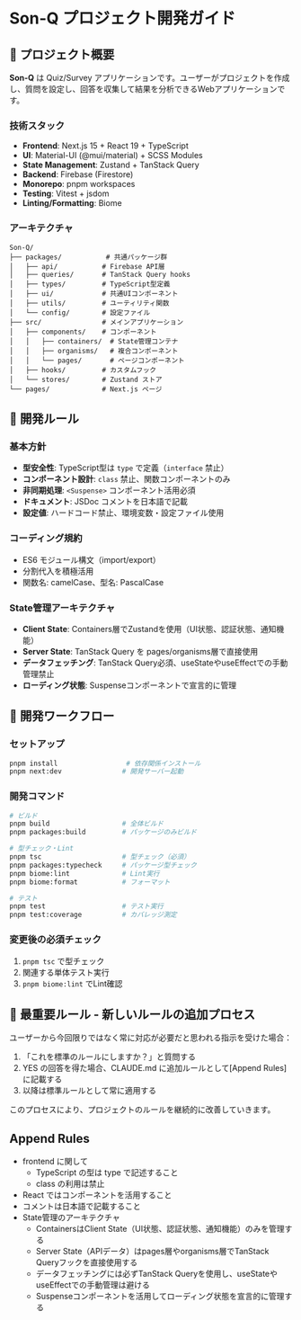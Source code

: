 # Son-Q プロジェクト開発ガイド

## 🎯 プロジェクト概要

**Son-Q** は Quiz/Survey アプリケーションです。ユーザーがプロジェクトを作成し、質問を設定し、回答を収集して結果を分析できるWebアプリケーションです。

### 技術スタック
- **Frontend**: Next.js 15 + React 19 + TypeScript
- **UI**: Material-UI (@mui/material) + SCSS Modules  
- **State Management**: Zustand + TanStack Query
- **Backend**: Firebase (Firestore)
- **Monorepo**: pnpm workspaces
- **Testing**: Vitest + jsdom
- **Linting/Formatting**: Biome

### アーキテクチャ
```
Son-Q/
├── packages/           # 共通パッケージ群
│   ├── api/           # Firebase API層
│   ├── queries/       # TanStack Query hooks
│   ├── types/         # TypeScript型定義
│   ├── ui/            # 共通UIコンポーネント
│   ├── utils/         # ユーティリティ関数
│   └── config/        # 設定ファイル
├── src/               # メインアプリケーション
│   ├── components/    # コンポーネント
│   │   ├── containers/  # State管理コンテナ
│   │   ├── organisms/   # 複合コンポーネント
│   │   └── pages/       # ページコンポーネント
│   ├── hooks/         # カスタムフック
│   └── stores/        # Zustand ストア
└── pages/             # Next.js ページ

```

## 🔧 開発ルール

### 基本方針
- **型安全性**: TypeScript型は `type` で定義（`interface` 禁止）
- **コンポーネント設計**: `class` 禁止、関数コンポーネントのみ
- **非同期処理**: `<Suspense>` コンポーネント活用必須
- **ドキュメント**: JSDoc コメントを日本語で記載
- **設定値**: ハードコード禁止、環境変数・設定ファイル使用

### コーディング規約
- ES6 モジュール構文（import/export）
- 分割代入を積極活用
- 関数名: camelCase、型名: PascalCase

### State管理アーキテクチャ
- **Client State**: Containers層でZustandを使用（UI状態、認証状態、通知機能）
- **Server State**: TanStack Query を pages/organisms層で直接使用
- **データフェッチング**: TanStack Query必須、useStateやuseEffectでの手動管理禁止
- **ローディング状態**: Suspenseコンポーネントで宣言的に管理

## 🚀 開発ワークフロー

### セットアップ
```bash
pnpm install                 # 依存関係インストール
pnpm next:dev               # 開発サーバー起動
```

### 開発コマンド
```bash
# ビルド
pnpm build                  # 全体ビルド
pnpm packages:build         # パッケージのみビルド

# 型チェック・Lint
pnpm tsc                    # 型チェック（必須）
pnpm packages:typecheck     # パッケージ型チェック
pnpm biome:lint             # Lint実行
pnpm biome:format           # フォーマット

# テスト
pnpm test                   # テスト実行
pnpm test:coverage          # カバレッジ測定
```

### 変更後の必須チェック
1. `pnpm tsc` で型チェック
2. 関連する単体テスト実行
3. `pnpm biome:lint` でLint確認

## 🔨 最重要ルール - 新しいルールの追加プロセス

ユーザーから今回限りではなく常に対応が必要だと思われる指示を受けた場合：

1. 「これを標準のルールにしますか？」と質問する
2. YES の回答を得た場合、CLAUDE.md に追加ルールとして[Append Rules]に記載する
3. 以降は標準ルールとして常に適用する

このプロセスにより、プロジェクトのルールを継続的に改善していきます。

## Append Rules

- frontend に関して
  - TypeScript の型は type で記述すること
  - class の利用は禁止
- React では<Suspense>コンポーネントを活用すること
- コメントは日本語で記載すること
- State管理のアーキテクチャ
  - ContainersはClient State（UI状態、認証状態、通知機能）のみを管理する
  - Server State（APIデータ）はpages層やorganisms層でTanStack Queryフックを直接使用する
  - データフェッチングには必ずTanStack Queryを使用し、useStateやuseEffectでの手動管理は避ける
  - Suspenseコンポーネントを活用してローディング状態を宣言的に管理する
